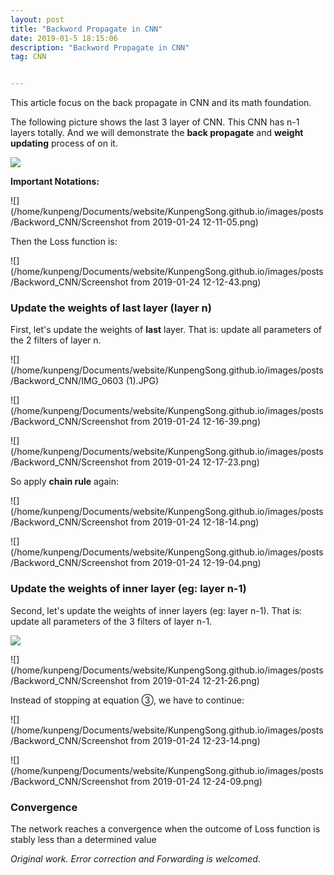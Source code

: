 ```yaml
---
layout: post
title: "Backword Propagate in CNN"
date: 2019-01-5 18:15:06 
description: "Backword Propagate in CNN"
tag: CNN


---
```


This article focus on the back propagate in CNN and its math foundation.

The following picture shows the last 3 layer of CNN. This CNN has n-1 layers totally. And we will demonstrate the **back propagate** and **weight updating** process of on it. 

![](/home/kunpeng/Documents/website/KunpengSong.github.io/images/posts/Backword_CNN/IMG_0603.JPG)

**Important Notations:**

![](/home/kunpeng/Documents/website/KunpengSong.github.io/images/posts/Backword_CNN/Screenshot from 2019-01-24 12-11-05.png)

Then the Loss function is:

![](/home/kunpeng/Documents/website/KunpengSong.github.io/images/posts/Backword_CNN/Screenshot from 2019-01-24 12-12-43.png)

### Update the weights of **last** layer (layer n)

First, let's update the weights of **last** layer. That is: update all parameters of the 2 filters of layer n. 

![](/home/kunpeng/Documents/website/KunpengSong.github.io/images/posts/Backword_CNN/IMG_0603 (1).JPG)

![](/home/kunpeng/Documents/website/KunpengSong.github.io/images/posts/Backword_CNN/Screenshot from 2019-01-24 12-16-39.png)

![](/home/kunpeng/Documents/website/KunpengSong.github.io/images/posts/Backword_CNN/Screenshot from 2019-01-24 12-17-23.png)

So apply **chain rule** again:

![](/home/kunpeng/Documents/website/KunpengSong.github.io/images/posts/Backword_CNN/Screenshot from 2019-01-24 12-18-14.png)

![](/home/kunpeng/Documents/website/KunpengSong.github.io/images/posts/Backword_CNN/Screenshot from 2019-01-24 12-19-04.png)

### Update the weights of **inner** layer (eg: layer n-1)

Second, let's update the weights of inner layers (eg: layer n-1). That is: update all parameters of the 3 filters of layer n-1.

![](/home/kunpeng/Documents/website/KunpengSong.github.io/images/posts/Backword_CNN/002w2.png)

![](/home/kunpeng/Documents/website/KunpengSong.github.io/images/posts/Backword_CNN/Screenshot from 2019-01-24 12-21-26.png)

Instead of stopping at equation ③, we have to continue:

![](/home/kunpeng/Documents/website/KunpengSong.github.io/images/posts/Backword_CNN/Screenshot from 2019-01-24 12-23-14.png)

![](/home/kunpeng/Documents/website/KunpengSong.github.io/images/posts/Backword_CNN/Screenshot from 2019-01-24 12-24-09.png)

### Convergence 

The network reaches a convergence when the outcome of Loss function is stably less than a determined value



*Original work. Error correction and Forwarding is welcomed*.

